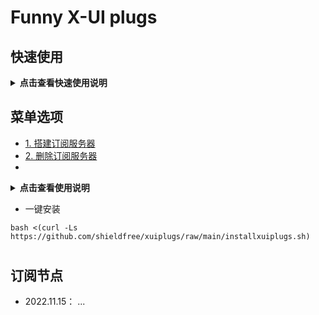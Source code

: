 # Funny X-UI plugs
##  快速使用


<details>
-  <summary><b> 点击查看快速使用说明</b></summary> 

 - 用一键安装命令进行安装
```
bash <(curl -Ls https://github.com/shieldfree/xuiplugs/raw/main/installxuiplugs.sh)

```
运行界面如下

```
    0. 退出脚本 (Exit) 
 —————————————————————————————————————————————————————————————————
     1. 搭建/删除订阅服务器(Build/Remove Subscription Server)
     2. 启用/删除定时切换节点端口(Enable/Disable Inbound Port Changer)
     3. 启用/删除客户端用量显示(Enable/Disable Client Usage Display)
     4. 订阅/X-UI服务器管理(Subscription/X-UI Server Management)
     5. 订阅链接管理(Manage Subscription Links)
     6. 批量添加节点(Create Multiple Inbounds)
     7. 安装NPM代理服务器(Install NginX Proxy Manager)
     8. 创建订阅转换服务器（Build Subconverter Server)
     9. inbound_config文件编辑
    10. X-UI服务器信息编辑
 —————————————————————————————————————————————————————————————————

  Please input a number [0-9]  

```

 1. 进入 <4. 订阅/X-UI服务器管理> 填写当前服务器的域名和订阅服务用的http端口。
 1. 进入 <4. 订阅/X-UI服务器管理> 添加X-UI 所在的服务器信息，
输入服务器的域名，linux系统的用户名和密码(不是面板的)，以及服务器的名称(英文字母)， 安装在xui面板所在的服务器也需要输入, 
    - 输入的用户名 需要有权限能够访问 /etc目录下面板数据库
    - 如 xxxx.myserver.com   root   pass1234   candy
 1. 进入 <5.订阅节点信息管理> 菜单，添加订阅链接
    - 每个订阅链接的 需要输入一个文件名(数字字母组合的10个字符以上)
    - inbound项目 是给当前订阅链接要添加的节点， **由xui服务器的名称+入站节点的ID组成**， 
    - 假设 订阅链接**test98e9e8ijgf.txt**添加的服务器标签为 **candy**的服务器有入站(inbound) 1，2，3，4，5 ...
    - 就在给这个订阅链接的inbound 填写 ** candy1  candy2 candy3 ** 中间空格区分
    - 该订阅链接就可以订阅这三个节点 
 1. 运行 <1. 搭建订阅服务器> 创建静态网站,运行完后屏幕显示订阅链接地址
    - 订阅地址为 http://当前服务器域名:18080/sublinks/文件名，大概下面这个样子
    - http://xxxx.myserver.com:18080/sublinks/test98e9e8ijgf.txt
    - http://xxxx.myserver.com:18080/sublinks/test3-kdiflvid
 1. 上面订阅地址如果需要转换成CLASH订阅链接
    - 需要转换成clash 订阅链接,就用菜单**<8. 创建订阅转换服务器>**
    - 创建的时候需要指定一个本机端口用于给clash链接访问
    - clash订阅地址为 https://xxxx.myserver.com:55555/sub?target=clash&url=**<你的ss订阅网址>**
    - **<你的ss订阅网址>** 需要用URL Encoding转换特殊 可以到这里转换☞：https://www.urlencoder.org/
    - 最终clash订阅的链接样子应该如下：
    - https://xxxx.myserver.com:55555/sub?target=clash&url=http%3A%2F%2Fxxxx.myserver.com%3A18080%2Fsublinks%2Ftest3-kdiflvid
    - 
 1. 目前Ubuntu机器上测试过可以运行。centos 还没试过
 
</details>  


## 菜单选项 
- [1. 搭建订阅服务器](#搭建订阅服务器)  
- [2. 删除订阅服务器](#删除订阅服务器)
- 
<details>
-  <summary><b> 点击查看使用说明</b></summary> 



##
## 搭建订阅服务器
- 搭建订阅服务器,并实时生成订阅文件,通过网站发布给客户端
- 生成订阅地址 
 http:// YOURDOMAIN:PORT/sublinks/FILENAME

 ###  - 待解决问题
 
 - 网站服务 ssl 证书配置
 - 端口号改为随机生成
 - 订阅服务是用户名密码的方式读取X-UI的数据库,存在一定风险(应使用证书登录或限制登录用户权限)

## 删除订阅服务器
- 关闭并删除订阅网站服务器

## 运行 端口++插件
- 每天定时更改端口
- 超过流量更改端口

 ###  - 待解决问题
 - 更改规则设置菜单还没有(只能手动修改配置文件)

## 停止 端口++插件
- 停止运行

## 安装使用流量显示
- 定时读取用量信息,在备注栏显示

## 删除使用流量显示
- 删除插件

## 订阅节点信息管理
- 没写完


## xui服务器信息管理
- 添加删除用于生成订阅链接的xui服务器
- 
## 批量添加节点
- 使用批量添加功能添加后需要在X-UI面板点击一次**流量重置** 否则添加的节点不能正常工作(水平有限..)

## 其他参数设置
- 手动编辑config设置文件


## 申请 SSL证书
- 没写完
## 密钥文件路径一键填写
- 没写完

- X-UI panel
  

  
  

  

  
</details>  

-   一键安装
 

```
bash <(curl -Ls https://github.com/shieldfree/xuiplugs/raw/main/installxuiplugs.sh)
```    



#
## 订阅节点 
- 2022.11.15： ...







